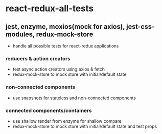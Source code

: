 # react-redux-all-tests
## jest, enzyme, moxios(mock for axios), jest-css-modules, redux-mock-store
* handle all possible tests for react-redux applications

### reducers & action creators
* test async action creators using axios & fetch
* redux-mock-store to mock store with initial/default state

### non-connected components
* use snapshots for stateless and non-connected components

### connected components/containers
* use shallow render from enzyme for shallow compare
* redux-mock-store to mock store with initial/default state and test props
